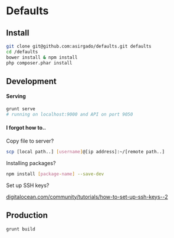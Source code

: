 # Defaults

## Install

```bash
git clone git@github.com:asirgado/defaults.git defaults
cd /defaults
bower install & npm install
php composer.phar install
```

## Development

#### Serving

```bash
grunt serve
# running on localhost:9000 and API on port 9050
```

#### I forgot how to..

Copy file to server?

```bash
scp [local path..] [username]@[ip address]:~/[remote path..]
```

Installing packages?

```bash
npm install [package-name] --save-dev
```

Set up SSH keys?

[digitalocean.com/community/tutorials/how-to-set-up-ssh-keys--2](https://www.digitalocean.com/community/tutorials/how-to-set-up-ssh-keys--2)


## Production

```bash
grunt build
```
